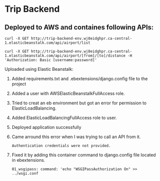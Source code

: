 # Trip Backend

## Deployed to AWS and containes following APIs:

`curl -X GET http://trip-backend-env.wj8eidghpr.ca-central-1.elasticbeanstalk.com/api/airport/list`

`curl -X GET http://trip-backend-env.wj8eidghpr.ca-central-1.elasticbeanstalk.com/api/airport/[from]/[to]/distance -H 'Authorization: Basic [username:password]'`

Uploaded using Elastic Beanstalk:
1. Added requirements.txt and .ebextensions/django.config file to the project
2. Added a user with AWSElasticBeanstalkFullAccess role.
3. Tried to creat an eb environment but got an error for permission to ElasticLoadBalancing. 
4. Added ElasticLoadBalancingFullAccess role to user.
5. Deployed application successfully
6. Came arround this error when I was trying to call an API from it. 

    `Authentication credentials were not provided.`
7. Fixed it by adding this container command to django.config file located in ebextensions. 

    `01_wsgipass:
    command: 'echo "WSGIPassAuthorization On" >> ../wsgi.conf`
    
